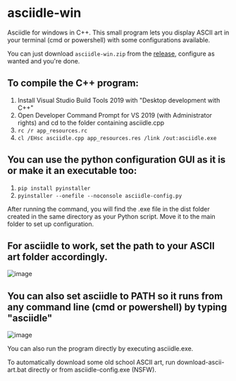 # asciidle-win

Asciidle for windows in C++. This small program lets you display ASCII art in your terminal (cmd or powershell) with some configurations available.

You can just download `asciidle-win.zip` from the [release](https://github.com/EMRD95/asciidle-win/releases/tag/asciidle), configure as wanted and you're done.

## To compile the C++ program:

1. Install Visual Studio Build Tools 2019 with "Desktop development with C++"
2. Open Developer Command Prompt for VS 2019 (with Administrator rights) and cd to the folder containing asciidle.cpp
3. `rc /r app_resources.rc`
4. `cl /EHsc asciidle.cpp app_resources.res /link /out:asciidle.exe`

## You can use the python configuration GUI as it is or make it an executable too:

1. `pip install pyinstaller`
2. `pyinstaller --onefile --noconsole asciidle-config.py`

After running the command, you will find the .exe file in the dist folder created in the same directory as your Python script. Move it to the main folder to set up configuration.

## For asciidle to work, set the path to your ASCII art folder accordingly.

![image](https://user-images.githubusercontent.com/114953576/230944421-0e454102-b69f-4761-9a36-079e0acd831c.png)

## You can also set asciidle to PATH so it runs from any command line (cmd or powershell) by typing "asciidle"

![image](https://user-images.githubusercontent.com/114953576/230951773-c1a57979-c7e5-4ffd-91ae-3e432653116c.png)

You can also run the program directly by executing asciidle.exe.

To automatically download some old school ASCII art, run download-ascii-art.bat directly or from asciidle-config.exe (NSFW).
